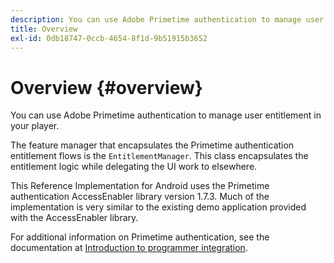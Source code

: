 ```yaml
---
description: You can use Adobe Primetime authentication to manage user entitlement in your player.
title: Overview
exl-id: 0db18747-0ccb-4654-8f1d-9b51915b3652
---
```

# Overview {#overview}

You can use Adobe Primetime authentication to manage user entitlement in your player.

The feature manager that encapsulates the Primetime authentication entitlement flows is the `EntitlementManager`. This class encapsulates the entitlement logic while delegating the UI work to elsewhere.

This Reference Implementation for Android uses the Primetime authentication AccessEnabler library version 1.7.3. Much of the implementation is very similar to the existing demo application provided with the AccessEnabler library.

For additional information on Primetime authentication, see the documentation at [Introduction to programmer integration](https://tve.helpdocsonline.com/introduction-to-programmer-integration).
